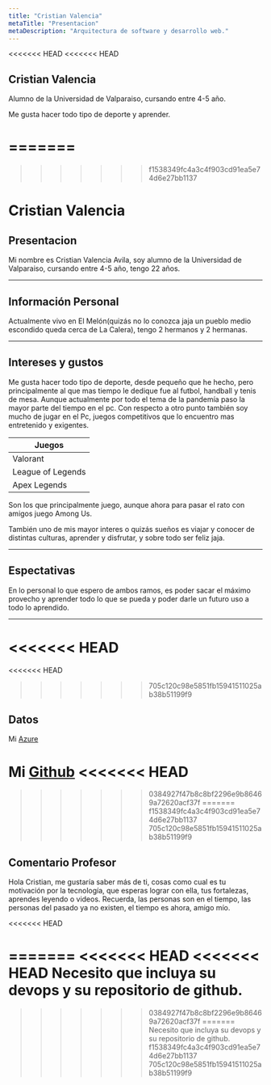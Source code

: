 ```yaml
---
title: "Cristian Valencia"
metaTitle: "Presentacion"
metaDescription: "Arquitectura de software y desarrollo web."
---
```


<<<<<<< HEAD
<<<<<<< HEAD
## Cristian Valencia 


Alumno de la Universidad de Valparaiso, cursando entre 4-5 año.  

Me gusta hacer todo tipo de deporte y aprender.

=======
=======
>>>>>>> f1538349fc4a3c4f903cd91ea5e74d6e27bb1137
# Cristian Valencia 

## Presentacion
Mi nombre es Cristian Valencia Avila, soy alumno de la Universidad de Valparaiso, cursando entre 4-5 año, tengo 22 años.
___

## Información Personal 
Actualmente vivo en El Melón(quizás no lo conozca jaja un pueblo medio escondido queda cerca de La Calera), tengo 2 hermanos y 2 hermanas.

___

## Intereses y gustos

Me gusta hacer todo tipo de deporte, desde pequeño que he hecho, pero principalmente al que mas tiempo le dedique fue al futbol, handball y tenis de mesa.
Aunque actualmente por todo el tema de la pandemía paso la mayor parte del tiempo en el pc.
Con respecto a otro punto también soy mucho de jugar en el Pc, juegos competitivos que lo encuentro mas entretenido y exigentes.

| Juegos |
| ---- |
| Valorant | 
| League of Legends  |
| Apex Legends |

Son los que principalmente juego, aunque ahora para pasar el rato con amigos juego Among Us.

También uno de mis mayor interes o quizás sueños es viajar y conocer de distintas culturas, aprender y disfrutar, y sobre todo ser feliz jaja.
___

## Espectativas 

En lo personal lo que espero de ambos ramos, es poder sacar el máximo provecho y aprender todo lo que se pueda y poder darle un futuro uso a todo lo aprendido.
___

<<<<<<< HEAD
=======
<<<<<<< HEAD
>>>>>>> 705c120c98e5851fb15941511025ab38b51199f9
## Datos

Mi [Azure](https://dev.azure.com/DesArq2020/_git/TallerN01)

Mi [Github](https://github.com/CristianValenciaA)
<<<<<<< HEAD
=======
>>>>>>> 0384927f47b8c8bf2296e9b86469a72620acf37f
=======
>>>>>>> f1538349fc4a3c4f903cd91ea5e74d6e27bb1137
>>>>>>> 705c120c98e5851fb15941511025ab38b51199f9

## Comentario Profesor

Hola Cristian, me gustaría saber más de ti, cosas como cual es tu motivación por la tecnología, que esperas lograr con ella, tus fortalezas, aprendes leyendo o videos. Recuerda, las personas son en el tiempo, las personas del pasado ya no existen, el tiempo es ahora, amigo mío.

<<<<<<< HEAD
 
=======
<<<<<<< HEAD
<<<<<<< HEAD
Necesito que incluya su devops y su repositorio de github. 
=======
 
>>>>>>> 0384927f47b8c8bf2296e9b86469a72620acf37f
=======
Necesito que incluya su devops y su repositorio de github. 
>>>>>>> f1538349fc4a3c4f903cd91ea5e74d6e27bb1137
>>>>>>> 705c120c98e5851fb15941511025ab38b51199f9
